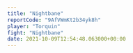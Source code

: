 ```yaml
---
title: "Nightbane"
reportCode: "9AfVWmKt2b34yk8h"
player: "Torquin"
fight: "Nightbane"
date: 2021-10-09T12:54:48.063000+00:00
---
```

